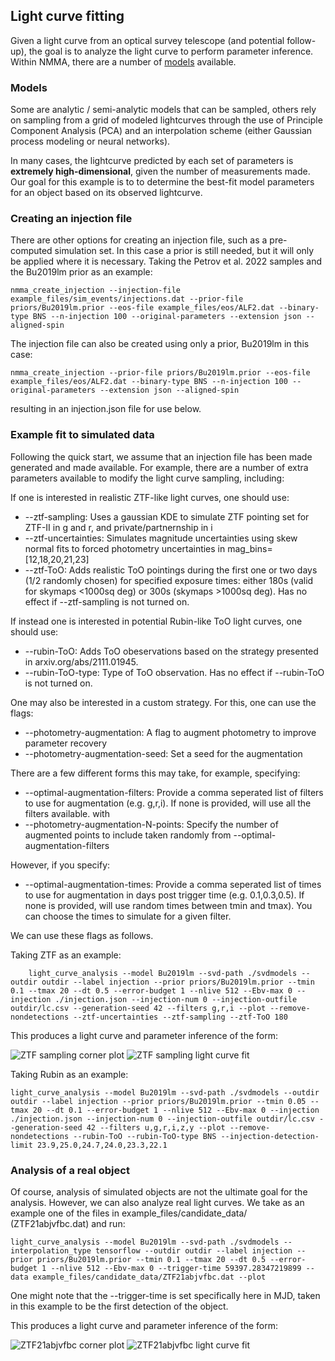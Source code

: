 ## Light curve fitting

Given a light curve from an optical survey telescope (and potential follow-up), the goal is to analyze the light curve to perform parameter inference. Within NMMA, there are a number of [models](./models.html) available.

### Models

Some are analytic / semi-analytic models that can be sampled, others rely on sampling from a grid of modeled lightcurves through the use of Principle Component Analysis (PCA) and an interpolation scheme (either Gaussian process modeling or neural networks).

In many cases, the lightcurve predicted by each set of parameters is **extremely high-dimensional**, given the number of measurements made. Our goal for this example is to to determine the best-fit model parameters for an object based on its observed lightcurve.

### Creating an injection file

There are other options for creating an injection file, such as a pre-computed simulation set. In this case a prior is still needed, but it will only be applied where it is necessary. Taking the Petrov et al. 2022 samples and the Bu2019lm prior as an example:

	nmma_create_injection --injection-file example_files/sim_events/injections.dat --prior-file priors/Bu2019lm.prior --eos-file example_files/eos/ALF2.dat --binary-type BNS --n-injection 100 --original-parameters --extension json --aligned-spin

The injection file can also be created using only a prior, Bu2019lm in this case:

	nmma_create_injection --prior-file priors/Bu2019lm.prior --eos-file example_files/eos/ALF2.dat --binary-type BNS --n-injection 100 --original-parameters --extension json --aligned-spin

resulting in an injection.json file for use below.

### Example fit to simulated data

Following the quick start, we assume that an injection file has been made generated and made available. For example, there are a number of extra parameters available to modify the light curve sampling, including:

If one is interested in realistic ZTF-like light curves, one should use:
* --ztf-sampling: Uses a gaussian KDE to simulate ZTF pointing set for ZTF-II in g and r, and private/partnernship in i
* --ztf-uncertainties: Simulates magnitude uncertainties using skew normal fits to forced photometry uncertainties in mag_bins=[12,18,20,21,23]
* --ztf-ToO: Adds realistic ToO pointings during the first one or two days (1/2 randomly chosen) for specified exposure times: either 180s (valid for skymaps <1000sq deg) or 300s (skymaps >1000sq deg). Has no effect if --ztf-sampling is not turned on.

If instead one is interested in potential Rubin-like ToO light curves, one should use:
* --rubin-ToO: Adds ToO obeservations based on the strategy presented in arxiv.org/abs/2111.01945.
* --rubin-ToO-type: Type of ToO observation. Has no effect if --rubin-ToO is not turned on.

One may also be interested in a custom strategy. For this, one can use the flags:
* --photometry-augmentation: A flag to augment photometry to improve parameter recovery
* --photometry-augmentation-seed: Set a seed for the augmentation

There are a few different forms this may take, for example, specifying:
* --optimal-augmentation-filters: Provide a comma seperated list of filters to use for augmentation (e.g. g,r,i). If none is provided, will use all the filters available.
with
* --photometry-augmentation-N-points: Specify the number of augmented points to include taken randomly from --optimal-augmentation-filters

However, if you specify:
* --optimal-augmentation-times: Provide a comma seperated list of times to use for augmentation in days post trigger time (e.g. 0.1,0.3,0.5). If none is provided, will use random times between tmin and tmax).
You can choose the times to simulate for a given filter.

We can use these flags as follows.

Taking ZTF as an example:

        light_curve_analysis --model Bu2019lm --svd-path ./svdmodels --outdir outdir --label injection --prior priors/Bu2019lm.prior --tmin 0.1 --tmax 20 --dt 0.5 --error-budget 1 --nlive 512 --Ebv-max 0 --injection ./injection.json --injection-num 0 --injection-outfile outdir/lc.csv --generation-seed 42 --filters g,r,i --plot --remove-nondetections --ztf-uncertainties --ztf-sampling --ztf-ToO 180

This produces a light curve and parameter inference of the form:

![ZTF sampling corner plot](images/ZTF_corner.png)
![ZTF sampling light curve fit](images/ZTF_lightcurves.png)

Taking Rubin as an example:

	light_curve_analysis --model Bu2019lm --svd-path ./svdmodels --outdir outdir --label injection --prior priors/Bu2019lm.prior --tmin 0.05 --tmax 20 --dt 0.1 --error-budget 1 --nlive 512 --Ebv-max 0 --injection ./injection.json --injection-num 0 --injection-outfile outdir/lc.csv --generation-seed 42 --filters u,g,r,i,z,y --plot --remove-nondetections --rubin-ToO --rubin-ToO-type BNS --injection-detection-limit 23.9,25.0,24.7,24.0,23.3,22.1

### Analysis of a real object

Of course, analysis of simulated objects are not the ultimate goal for the analysis. However, we can also analyze real light curves. We take as an example one of the files in example_files/candidate_data/ (ZTF21abjvfbc.dat) and run:

	light_curve_analysis --model Bu2019lm --svd-path ./svdmodels --interpolation_type tensorflow --outdir outdir --label injection --prior priors/Bu2019lm.prior --tmin 0.1 --tmax 20 --dt 0.5 --error-budget 1 --nlive 512 --Ebv-max 0 --trigger-time 59397.28347219899 --data example_files/candidate_data/ZTF21abjvfbc.dat --plot

One might note that the --trigger-time is set specifically here in MJD, taken in this example to be the first detection of the object.

This produces a light curve and parameter inference of the form:

![ZTF21abjvfbc corner plot](images/ZTF21abjvfbc_corner.png)
![ZTF21abjvfbc light curve fit](images/ZTF21abjvfbc_lightcurves.png)
